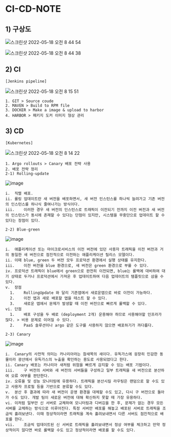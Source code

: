 # CI-CD-NOTE
## 1) 구상도
![스크린샷 2022-05-18 오전 8 44 54](https://user-images.githubusercontent.com/37236920/168929749-0fa343a1-d2e8-42db-b035-8b3714a0d123.png)

![스크린샷 2022-05-18 오전 8 44 38](https://user-images.githubusercontent.com/37236920/168929736-c1f8b6e3-b7fa-411e-af9d-b52da305d6ef.png)
  
## 2) CI
~~~
[Jenkins pipeline]
~~~
![스크린샷 2022-05-18 오전 8 15 51](https://user-images.githubusercontent.com/37236920/168927257-6e71ba0c-a157-40a7-9a3b-045f800e5804.png)
~~~
1. GIT > Source coude
2. MAVEN > Build to RPM file
3. DOCKER > Make a image & upload to harbor
4. HARBOR > 패키지 도커 이미지 형상 관리
~~~

## 3) CD
~~~
[Kubernetes]
~~~
![스크린샷 2022-05-18 오전 8 14 22](https://user-images.githubusercontent.com/37236920/168927135-6b790692-41b4-4a7c-b7f0-c3979d25219d.png)
~~~
1. Argo rollouts > Canary 배포 전략 사용
2. 배포 전략 정리
2-1) Rolling-update
~~~
![image](https://user-images.githubusercontent.com/37236920/168930391-04627678-b67f-4a88-9614-357557a9b0c0.png)
~~~
i.	직렬 배포.
ii. 롤링 업데이트란 새 버전을 배포하면서, 새 버전 인스턴스를 하나씩 늘려가고 기존 버전의 인스턴스를 하나식 줄여나가는 방식이다.
iii.	이러한 경우 새 버전의 인스턴스로 트래픽이 이전되기 전까지 이전 버전과 새 버전의 인스턴스가 동시에 존재할 수 있다는 단점이 있지만, 시스템을 무중단으로 업데이트 할 수 있다는 장점이 있다.

2-2) Blue-green
~~~
![image](https://user-images.githubusercontent.com/37236920/168930425-767dee6f-d276-4dd6-99cd-82ad21c34e42.png)
~~~
i.	애플리케이션 또는 마이크로서비스의 이전 버전에 있던 사용자 트래픽을 이전 버전과 거의 동일한 새 버전으로 점진적으로 이전하는 애플리케이션 릴리스 모델이다.
ii.	이때 blue, green 두 버전 모두 프로덕션 환경에서 실행 상태를 유지한다.
iii.	이전 버전을 blue 환경으로, 새 버전은 green 환경으로 부를 수 있다.
iv.	프로덕션 트래픽이 blue에서 green으로 완전히 이전되면, blue는 롤백에 대비하여 대기 상태로 두거나 프로덕션에서 가져온 후 업데이트하여 다음 업데이트의 템플릿으로 삼을 수 있다.
v.	장점
  1.	RollingUpdate 와 달리 기존앱에서 새로운앱으로 바로 이전이 가능하다.
  2.	이전 앱과 새로 배포할 앱을 테스트 할 수 있다.
  3.	새로운 앱에서 문제가 발생할 때 이전 버전으로 빠르게 롤백할 수 있다.
vi.	단점
  1.	배포 구성을 두 배로 (deployment 2개) 운용해야 하므로 사용해야할 인프라가 많다. > 비용 문제로 이어질 수 있다.
  2.	PaaS 솔루션이나 argo 같은 도구를 사용하지 않으면 배포하기가 까다롭다.

2-3) Canary
~~~
![image](https://user-images.githubusercontent.com/37236920/168930473-e4b6fd50-6a82-464b-b813-0171bdf256ba.png)
~~~
i.	Canary의 사전적 의미는 카나리아라는 참새목의 새이다. 유독가스에 굉장히 민감한 동물이라 광산에서 유독가스의 누출을 확인하는 용도로 사용되었다고 한다.
ii.	Canary 배포는 카나리아 새처럼 위험을 빠르게 감지할 수 있는 배포 기법이다.
iii.	구 버전의 서버와 새 버전의 서버들을 구성하고 일부 트래픽을 새 버전으로 분산하여 오류 여부를 판단한다.
iv.	오류율 및 성능 모니터링에 유용하다. 트래픽을 분산시킬 라우팅은 랜덤으로 할 수도 있고 사용자 프로필 등을 기반으로 분류할 수도 있다.
v.	분산 후 결과에 따라 새 버전이 운영 환경을 대체할 수도 있고, 다시 구 버전으로 돌아가 수도 있다. 개발 팀이 새로운 버전에 대해 확신하지 못할 때 가장 유용하다.
vi.	이처럼 일부만 신 서버로 교체하여 모니터링과 디버깅을 한 후, 문제가 없는 경우 모든 서버를 교체하는 방식으로 이루어진다. 특정 서버만 배포를 해놓고 배포된 서버로 트래픽을 조금씩 흘려보낸다. 이때 정상적이라면 트래픽을 계속 흘려보내면서 다른 서버도 점진적으로 배포를 한다.
vii.	조금씩 업데이트된 신 서버로 트래픽을 흘려보내면서 정상 여부를 체크하고 만약 정상적이지 않다면 바로 롤백할 수도 있고 정상적이라면 배포를 할 수도 있다.
~~~
